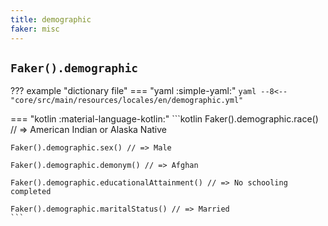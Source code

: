 ```yaml
---
title: demographic
faker: misc
---
```


## `Faker().demographic`

??? example "dictionary file"
    === "yaml :simple-yaml:"
        ```yaml
        --8<-- "core/src/main/resources/locales/en/demographic.yml"
        ```

=== "kotlin :material-language-kotlin:"
    ```kotlin
    Faker().demographic.race() // => American Indian or Alaska Native

    Faker().demographic.sex() // => Male

    Faker().demographic.demonym() // => Afghan

    Faker().demographic.educationalAttainment() // => No schooling completed

    Faker().demographic.maritalStatus() // => Married
    ```
